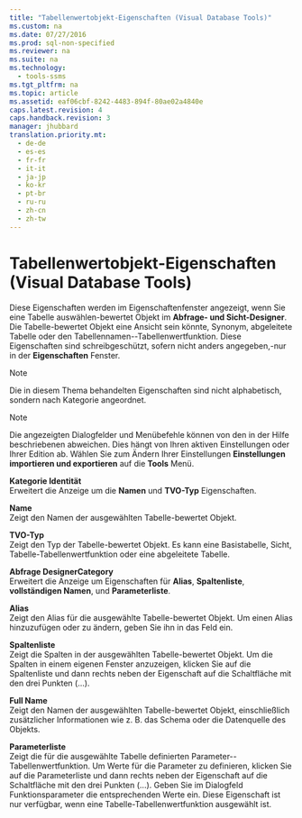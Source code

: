 ```yaml
---
title: "Tabellenwertobjekt-Eigenschaften (Visual Database Tools)"
ms.custom: na
ms.date: 07/27/2016
ms.prod: sql-non-specified
ms.reviewer: na
ms.suite: na
ms.technology: 
  - tools-ssms
ms.tgt_pltfrm: na
ms.topic: article
ms.assetid: eaf06cbf-8242-4483-894f-80ae02a4840e
caps.latest.revision: 4
caps.handback.revision: 3
manager: jhubbard
translation.priority.mt: 
  - de-de
  - es-es
  - fr-fr
  - it-it
  - ja-jp
  - ko-kr
  - pt-br
  - ru-ru
  - zh-cn
  - zh-tw
---
```

# Tabellenwertobjekt-Eigenschaften (Visual Database Tools)
Diese Eigenschaften werden im Eigenschaftenfenster angezeigt, wenn Sie eine Tabelle auswählen\-bewertet Objekt im **Abfrage- und Sicht-Designer**. Die Tabelle\-bewertet Objekt eine Ansicht sein könnte, Synonym, abgeleitete Tabelle oder den Tabellennamen\--Tabellenwertfunktion. Diese Eigenschaften sind schreibgeschützt, sofern nicht anders angegeben,\-nur in der **Eigenschaften** Fenster.  
  
> [!NOTE]  
> Die in diesem Thema behandelten Eigenschaften sind nicht alphabetisch, sondern nach Kategorie angeordnet.  
  
> [!NOTE]  
> Die angezeigten Dialogfelder und Menübefehle können von den in der Hilfe beschriebenen abweichen. Dies hängt von Ihren aktiven Einstellungen oder Ihrer Edition ab. Wählen Sie zum Ändern Ihrer Einstellungen **Einstellungen importieren und exportieren** auf die **Tools** Menü.  
  
**Kategorie Identität**  
Erweitert die Anzeige um die **Namen** und **TVO-Typ** Eigenschaften.  
  
**Name**  
Zeigt den Namen der ausgewählten Tabelle\-bewertet Objekt.  
  
**TVO-Typ**  
Zeigt den Typ der Tabelle\-bewertet Objekt. Es kann eine Basistabelle, Sicht, Tabelle\-Tabellenwertfunktion oder eine abgeleitete Tabelle.  
  
**Abfrage DesignerCategory**  
Erweitert die Anzeige um Eigenschaften für **Alias**, **Spaltenliste**, **vollständigen Namen**, und **Parameterliste**.  
  
**Alias**  
Zeigt den Alias für die ausgewählte Tabelle\-bewertet Objekt. Um einen Alias hinzuzufügen oder zu ändern, geben Sie ihn in das Feld ein.  
  
**Spaltenliste**  
Zeigt die Spalten in der ausgewählten Tabelle\-bewertet Objekt. Um die Spalten in einem eigenen Fenster anzuzeigen, klicken Sie auf die Spaltenliste und dann rechts neben der Eigenschaft auf die Schaltfläche mit den drei Punkten (...).  
  
**Full Name**  
Zeigt den Namen der ausgewählten Tabelle\-bewertet Objekt, einschließlich zusätzlicher Informationen wie z. B. das Schema oder die Datenquelle des Objekts.  
  
**Parameterliste**  
Zeigt die für die ausgewählte Tabelle definierten Parameter\--Tabellenwertfunktion. Um Werte für die Parameter zu definieren, klicken Sie auf die Parameterliste und dann rechts neben der Eigenschaft auf die Schaltfläche mit den drei Punkten (...). Geben Sie im Dialogfeld Funktionsparameter die entsprechenden Werte ein. Diese Eigenschaft ist nur verfügbar, wenn eine Tabelle\-Tabellenwertfunktion ausgewählt ist.  
  
